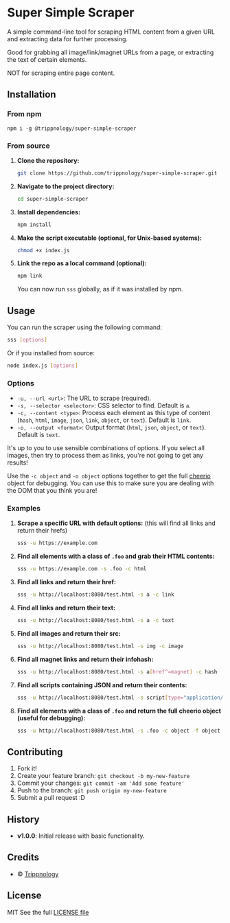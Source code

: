 # Super Simple Scraper

A simple command-line tool for scraping HTML content from a given URL and extracting data for further processing.

Good for grabbing all image/link/magnet URLs from a page, or extracting the text of certain elements.

NOT for scraping entire page content.

## Installation

### From npm

`npm i -g @trippnology/super-simple-scraper`

### From source

1. **Clone the repository:**

    ```bash
    git clone https://github.com/trippnology/super-simple-scraper.git
    ```

2. **Navigate to the project directory:**

    ```bash
    cd super-simple-scraper
    ```

3. **Install dependencies:**

    ```bash
    npm install
    ```

4. **Make the script executable (optional, for Unix-based systems):**

    ```bash
    chmod +x index.js
    ```

5. **Link the repo as a local command (optional):**

    ```bash
    npm link
    ```

    You can now run `sss` globally, as if it was installed by npm.

## Usage

You can run the scraper using the following command:

```bash
sss [options]
```

Or if you installed from source:

```bash
node index.js [options]
```

### Options

- `-u, --url <url>`: The URL to scrape (required).
- `-s, --selector <selector>`: CSS selector to find. Default is `a`.
- `-c, --content <type>`: Process each element as this type of content (`hash`, `html`, `image`, `json`, `link`, `object`, or `text`). Default is `link`.
- `-o, --output <format>`: Output format (`html`, `json`, `object`, or `text`). Default is `text`.

It's up to you to use sensible combinations of options. If you select all images, then try to process them as links, you're not going to get any results!

Use the `-c object` and `-o object` options together to get the full [cheerio](https://cheerio.js.org/) object for debugging. You can use this to make sure you are dealing with the DOM that you think you are!

### Examples

1. **Scrape a specific URL with default options:** (this will find all links and return their hrefs)

    ```bash
    sss -u https://example.com
    ```

2. **Find all elements with a class of `.foo` and grab their HTML contents:**

    ```bash
    sss -u https://example.com -s .foo -c html
    ```

3. **Find all links and return their href:**

    ```bash
    sss -u http://localhost:8080/test.html -s a -c link
    ```

4. **Find all links and return their text:**

    ```bash
    sss -u http://localhost:8080/test.html -s a -c text
    ```

5. **Find all images and return their src:**

    ```bash
    sss -u http://localhost:8080/test.html -s img -c image
    ```

6. **Find all magnet links and return their infohash:**

    ```bash
    sss -u http://localhost:8080/test.html -s a[href^=magnet] -c hash
    ```

7. **Find all scripts containing JSON and return their contents:**

    ```bash
    sss -u http://localhost:8080/test.html -s script[type="application/json"] -c json
    ```

8. **Find all elements with a class of `.foo` and return the full cheerio object (useful for debugging):**

    ```bash
    sss -u http://localhost:8080/test.html -s .foo -c object -f object
    ```

## Contributing

1. Fork it!
2. Create your feature branch: `git checkout -b my-new-feature`
3. Commit your changes: `git commit -am 'Add some feature'`
4. Push to the branch: `git push origin my-new-feature`
5. Submit a pull request :D

## History

- **v1.0.0**: Initial release with basic functionality.

## Credits

- &copy; [Trippnology](https://trippnology.com)

## License

MIT See the full [LICENSE file](./LICENSE)
